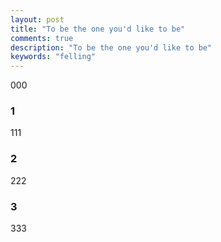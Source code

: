 ```yaml
---
layout: post
title: "To be the one you'd like to be"
comments: true
description: "To be the one you'd like to be"
keywords: "felling"
---
```


000

### 1

111

### 2

222

### 3

333

